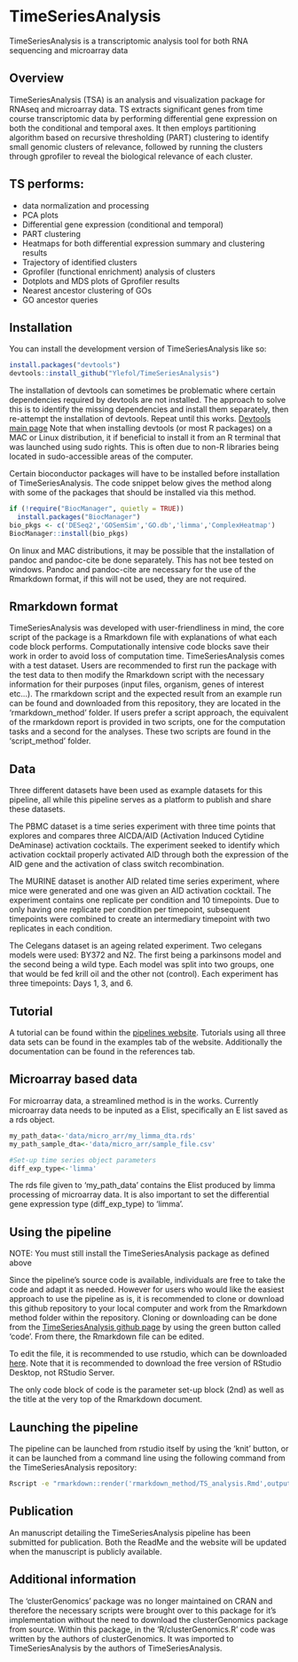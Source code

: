 
<!-- README.md is generated from README.Rmd. Please edit that file -->

# TimeSeriesAnalysis

<!-- badges: start -->
<!-- badges: end -->

TimeSeriesAnalysis is a transcriptomic analysis tool for both RNA
sequencing and microarray data

## Overview

TimeSeriesAnalysis (TSA) is an analysis and visualization package for
RNAseq and microarray data. TS extracts significant genes from time
course transcriptomic data by performing differential gene expression on
both the conditional and temporal axes. It then employs partitioning
algorithm based on recursive thresholding (PART) clustering to identify
small genomic clusters of relevance, followed by running the clusters
through gprofiler to reveal the biological relevance of each cluster.

## TS performs:

-   data normalization and processing
-   PCA plots
-   Differential gene expression (conditional and temporal)
-   PART clustering
-   Heatmaps for both differential expression summary and clustering
    results
-   Trajectory of identified clusters
-   Gprofiler (functional enrichment) analysis of clusters
-   Dotplots and MDS plots of Gprofiler results
-   Nearest ancestor clustering of GOs
-   GO ancestor queries

## Installation

You can install the development version of TimeSeriesAnalysis like so:

``` r
install.packages("devtools")
devtools::install_github("Ylefol/TimeSeriesAnalysis")
```

The installation of devtools can sometimes be problematic where certain
dependencies required by devtools are not installed. The approach to
solve this is to identify the missing dependencies and install them
separately, then re-attempt the installation of devtools. Repeat until
this works. [Devtools main
page](https://www.r-project.org/nosvn/pandoc/devtools.html) Note that
when installing devtools (or most R packages) on a MAC or Linux
distribution, it if beneficial to install it from an R terminal that was
launched using sudo rights. This is often due to non-R libraries being
located in sudo-accessible areas of the computer.

Certain bioconductor packages will have to be installed before
installation of TimeSeriesAnalysis. The code snippet below gives the
method along with some of the packages that should be installed via this
method.

``` r
if (!require("BiocManager", quietly = TRUE))
  install.packages("BiocManager")
bio_pkgs <- c('DESeq2','GOSemSim','GO.db','limma','ComplexHeatmap')
BiocManager::install(bio_pkgs)
```

On linux and MAC distributions, it may be possible that the installation
of pandoc and pandoc-cite be done separately. This has not bee tested on
windows. Pandoc and pandoc-cite are necessary for the use of the
Rmarkdown format, if this will not be used, they are not required.

## Rmarkdown format

TimeSeriesAnalysis was developed with user-friendliness in mind, the
core script of the package is a Rmarkdown file with explanations of what
each code block performs. Computationally intensive code blocks save
their work in order to avoid loss of computation time.
TimeSeriesAnalysis comes with a test dataset. Users are recommended to
first run the package with the test data to then modify the Rmarkdown
script with the necessary information for their purposes (input files,
organism, genes of interest etc…). The rmarkdown script and the expected
result from an example run can be found and downloaded from this
repository, they are located in the ‘rmarkdown_method’ folder. If users
prefer a script approach, the equivalent of the rmarkdown report is
provided in two scripts, one for the computation tasks and a second for
the analyses. These two scripts are found in the ‘script_method’ folder.

## Data

Three different datasets have been used as example datasets for this
pipeline, all while this pipeline serves as a platform to publish and
share these datasets.

The PBMC dataset is a time series experiment with three time points that
explores and compares three AICDA/AID (Activation Induced Cytidine
DeAminase) activation cocktails. The experiment seeked to identify which
activation cocktail properly activated AID through both the expression
of the AID gene and the activation of class switch recombination.

The MURINE dataset is another AID related time series experiment, where
mice were generated and one was given an AID activation cocktail. The
experiment contains one replicate per condition and 10 timepoints. Due
to only having one replicate per condition per timepoint, subsequent
timepoints were combined to create an intermediary timepoint with two
replicates in each condition.

The Celegans dataset is an ageing related experiment. Two celegans
models were used: BY372 and N2. The first being a parkinsons model and
the second being a wild type. Each model was split into two groups, one
that would be fed krill oil and the other not (control). Each experiment
has three timepoints: Days 1, 3, and 6.

## Tutorial

A tutorial can be found within the [pipelines
website](https://ylefol.github.io/TimeSeriesAnalysis/). Tutorials using
all three data sets can be found in the examples tab of the website.
Additionally the documentation can be found in the references tab.

## Microarray based data

For microarray data, a streamlined method is in the works. Currently
microarray data needs to be inputed as a Elist, specifically an E list
saved as a rds object.

``` r
my_path_data<-'data/micro_arr/my_limma_dta.rds'
my_path_sample_dta<-'data/micro_arr/sample_file.csv'

#Set-up time series object parameters
diff_exp_type<-'limma' 
```

The rds file given to ‘my_path_data’ contains the Elist produced by
limma processing of microarray data. It is also important to set the
differential gene expression type (diff_exp_type) to ‘limma’.

## Using the pipeline

NOTE: You must still install the TimeSeriesAnalysis package as defined
above

Since the pipeline’s source code is available, individuals are free to
take the code and adapt it as needed. However for users who would like
the easiest approach to use the pipeline as is, it is recommended to
clone or download this github repository to your local computer and work
from the Rmarkdown method folder within the repository. Cloning or
downloading can be done from the [TimeSeriesAnalysis github
page](https://github.com/Ylefol/TimeSeriesAnalysis) by using the green
button called ‘code’. From there, the Rmarkdown file can be edited.

To edit the file, it is recommended to use rstudio, which can be
downloaded [here](https://www.rstudio.com/products/rstudio/download/).
Note that it is recommended to download the free version of RStudio
Desktop, not RStudio Server.

The only code block of code is the parameter set-up block (2nd) as well
as the title at the very top of the Rmarkdown document.

## Launching the pipeline

The pipeline can be launched from rstudio itself by using the ‘knit’
button, or it can be launched from a command line using the following
command from the TimeSeriesAnalysis repository:

``` bash
Rscript -e "rmarkdown::render('rmarkdown_method/TS_analysis.Rmd',output_file='TS_analysis.html')"
```

## Publication

An manuscript detailing the TimeSeriesAnalysis pipeline has been
submitted for publication. Both the ReadMe and the website will be
updated when the manuscript is publicly available.

## Additional information

The ‘clusterGenomics’ package was no longer maintained on CRAN and
therefore the necessary scripts were brought over to this package for
it’s implementation without the need to download the clusterGenomics
package from source. Within this package, in the ‘R/clusterGenomics.R’
code was written by the authors of clusterGenomics. It was imported to
TimeSeriesAnalysis by the authors of TimeSeriesAnalysis.
